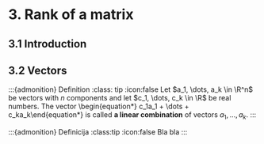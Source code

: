 # 3. Rank of a matrix

## 3.1 Introduction

## 3.2 Vectors
:::{admonition} Definition
:class: tip
:icon:false
Let $a_1, \dots, a_k \in \R^n$ be vectors with $n$ components and let $c_1, \dots, c_k \in \R$ be real numbers. The vector 
\begin{equation*} c_1a_1 + \dots + c_ka_k\end{equation*} is called **a linear combination** of vectors $a_1, \dots, a_k.$
:::

:::{admonition} Definicija
:class:tip
:icon:false
Bla bla
:::